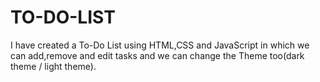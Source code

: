 # TO-DO-LIST
I have created a To-Do List using HTML,CSS and JavaScript in which we can add,remove and edit tasks and we can change the Theme too(dark theme / light theme).
